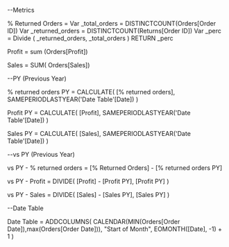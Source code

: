 --Metrics


% Returned Orders =
Var \_total\_orders = DISTINCTCOUNT(Orders\[Order ID])
Var \_returned\_orders = DISTINCTCOUNT(Returns\[Order ID])
Var \_perc  =
Divide (
\_returned\_orders,
\_total\_orders
)
RETURN
\_perc



Profit = sum (Orders\[Profit])



Sales = SUM( Orders\[Sales])



--PY (Previous Year)


% returned orders PY =
CALCULATE(
\[% returned orders],
SAMEPERIODLASTYEAR('Date Table'\[Date])
)



Profit PY =
CALCULATE(
\[Profit],
SAMEPERIODLASTYEAR('Date Table'\[Date])
)



Sales PY =
CALCULATE(
\[Sales],
SAMEPERIODLASTYEAR('Date Table'\[Date])
)



--vs PY (Previous Year)


vs PY - % returned orders =
\[% Returned Orders] - \[% returned orders PY]



vs PY - Profit =
DIVIDE(
\[Profit] - \[Profit PY],
\[Profit PY]
)



vs PY - Sales =
DIVIDE(
\[Sales] - \[Sales PY],
\[Sales PY]
)



--Date Table


Date Table =
ADDCOLUMNS(
CALENDAR(MIN(Orders\[Order Date]),max(Orders\[Order Date])),
"Start of Month", EOMONTH(\[Date], -1) + 1
)

